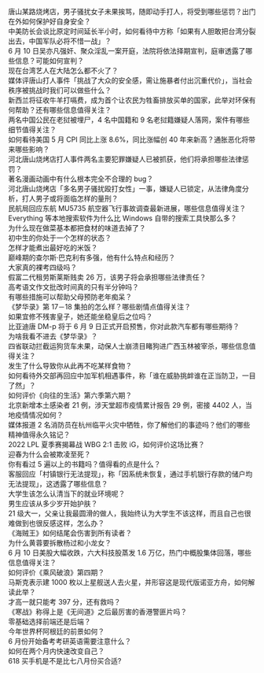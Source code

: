 唐山某路烧烤店，男子骚扰女子未果挨骂，随即动手打人，将受到哪些惩罚？出门在外如何保护好自身安全？  
中美防长会谈比原定时间延长半小时，如何看待中方称「如果有人胆敢把台湾分裂出去，中国军队必将不惜一战」？  
6 月 10 日吴亦凡强奸、聚众淫乱一案开庭，法院将依法择期宣判，庭审透露了哪些信息？可能如何宣判？  
现在台湾艺人在大陆怎么都不火了？  
媒体评唐山打人事件「挑战了大众的安全感，需让施暴者付出沉重代价」，当社会秩序被挑战时我们可以做些什么？  
新西兰将征收牛羊打嗝费，成为首个让农民为牲畜排放买单的国家，此举对环保有何帮助？还有哪些信息值得关注？  
两名中国公民在老挝被埋尸，4 名中国籍和 9 名老挝籍嫌疑人落网，案件有哪些细节值得关注？  
如何看待美国 5 月 CPI 同比上涨 8.6%，同比涨幅创 40 年来新高？通胀恶化将带来哪些影响？  
河北唐山烧烤店打人事件两名主要犯罪嫌疑人已被抓获，他们将承担哪些法律惩罚？  
著名漫画动画中有什么根本完全不合理的 bug？  
河北唐山烧烤店「多名男子骚扰殴打女性」一事，嫌疑人已锁定，从法律角度分析，打人男子或将面临怎样的量刑？  
民航局回应东航 MU5735 航空器飞行事故调查最新进展，哪些信息值得关注？  
Everything 等本地搜索软件为什么比 Windows 自带的搜索工具快那么多？  
为什么现在做菜基本都把食材的味道去掉了？  
初中生的你处于一个怎样的状态？  
怎样才能煮出最好吃的米饭？  
巅峰期的查尔斯·巴克利有多强，他有什么特点和经历？  
大家真的裸考四级吗？  
假富二代租劳斯莱斯贱卖 26 万，该男子将会承担哪些法律责任？  
高考语文作文批改时间真的只有半分钟吗？  
有哪些措施可以帮助父母预防老年痴呆？  
《梦华录》第 17－18 集拍的怎么样？哪些剧情点值得关注？  
如果宜修不残害皇子，她还能坐稳皇后之位吗？  
比亚迪唐 DM-p 将于 6 月 9 日正式开启预售，你对此款汽车都有哪些期待？  
为啥我看不进去《梦华录》？  
四省联动拦截运狗货车未果，动保人士崩溃目睹狗进广西玉林被宰杀，哪些信息值得关注？  
发生了什么导致你从此再不吃某样食物？  
如何看待外交部再回应中加军机相遇事件，称「谁在威胁挑衅谁在正当防卫，一目了然」？  
如何评价《向往的生活》第六季第六期？  
北京新增本土感染者 21 例，涉天堂超市疫情累计报告 29 例，密接 4402 人，当地疫情情况如何？  
媒体报道 2 名消防员在杭州临平火灾中牺牲，你了解他们的事迹吗？他们的哪些精神值得永久铭记？  
2022 LPL 夏季赛揭幕战 WBG 2:1 击败 iG，如何评价这场比赛？  
迎春为什么会被欺凌至死？  
你有看过 5 遍以上的书籍吗？值得看的点是什么？  
客服回应「村镇银行无法提现」，称「因系统未恢复，通过手机银行存款的储户均无法提现」，这透露了哪些信息？  
大学生该怎么认清当下的就业环境呢？  
男生应该从多少岁开始护肤？  
21 级大一，父亲让我最圆滑的做人，我始终认为大学生不该这样，而且自己也很难做到也很反感这样，怎么办？  
《海贼王》如何结尾会伤害到所有读者？  
为什么黄蓉要拆散杨过和小龙女？  
6 月 10 日美股大幅收跌，六大科技股蒸发 1.6 万亿，热门中概股集体回落，哪些信息值得关注？  
如何评价《乘风破浪》第四期？  
马斯克表示建 1000 枚以上星舰送人去火星，并形容这是现代版诺亚方舟，如何解读此举？  
才高一就只能考 397 分，还有救吗？  
《寒战》称得上是《无间道》之后最厉害的香港警匪片吗？  
零基础选择前端还是后端？  
今年世界杯阿根廷的前景如何？  
6 月份开始备考考研英语需要注意什么？  
如何在两个月内快速改变自己？  
618 买手机是不是比七八月份买合适?  
